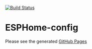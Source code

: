 [![Build Status](https://travis-ci.com/AlexMekkering/esphome-config.svg?branch=master)](https://travis-ci.com/AlexMekkering/esphome-config)
# ESPHome-config
Please see the generated [GitHub Pages](http://alexmekkering.github.io/esphome-config)
